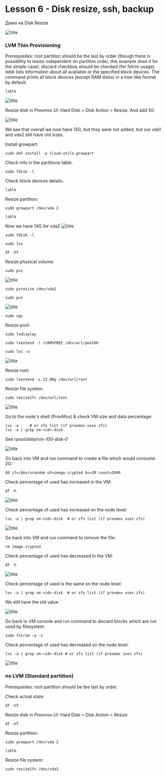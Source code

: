 # Lesson 6 - Disk resize, ssh, backup

Демо на Disk Resize

![title](images/Capture1.PNG)

### LVM Thin Provisioning ###
Prerequisites: root partition should be the last by order (though there is possibility to resize independent on partition order, this example does it for the simple case).
discard checkbox should be checked (for fstrim usage).
*lsblk* lists information about all available or the specified block devices. The command prints all block devices (except RAM disks) in a tree-like format by default.

```
lsblk
```

![title](images/Capture2.PNG)


Resize disk in Proxmox UI: Hard Disk > Disk Action > Resize.
And add 5G

![title](images/Capture3.PNG)

We see that overall we now have 15G, but they were not added, but our vda1 and vda2 still have old sizes. 


Install growpart:

```
sudo dnf install -y cloud-utils-growpart
```
Check info in the partitions table.
```
sudo fdisk -l
```
Check block devices details.
```
lsblk
```

Resize partition:
```
sudo growpart /dev/vda 2
```
```
lsblk
```

Now we have 14G for vda2
![title](images/Capture4.PNG)



```
sudo fdisk -l
```
```
sudo lvs
```
```
df -hT
```



Resize physical volume:
```
sudo pvs
```

![title](images/Capture5.PNG)



```
sudo pvresize /dev/vda2
```
```
sudo pvs
```

![title](images/Capture6.PNG)


```
sudo vgs
```


Resize pool:

```
sudo lvdisplay
```
```
sudo lvextend -l +100%FREE /dev/wrl/pool00
```
```
sudo lvs -a
```

![title](images/Capture7.PNG)



Resize root:
```
sudo lvextend -L 13.96g /dev/wrl/root
```


Resize file system:
```
sudo resize2fs /dev/wrl/root
```

![title](images/Capture8.PNG)



Go to the node's shell (ProxMox) & check VM size and data percentage: 
```
lvs -a     # or zfs list (if proxmox uses zfs)
lvs -a | grep vm-<id>-disk
```


See *rpool/data/vm-100-disk-0*

![title](images/Capture9.PNG)


Go back into VM and run command to create a file which would consume 2G:
```
dd if=/dev/urandom of=image.crypted bs=1M count=2048
```


Check percentage of used has increased in the VM:
```
df -h
```


![title](images/Capture10.PNG)


Check percentage of used has increased on the node level:
```
lvs -a | grep vm-<id>-disk  # or zfs list (if proxmox uses zfs)
```


![title](images/Capture11.PNG)



Go back into VM and run command to remove the file:
```
rm image.crypted
```

Check percentage of used has decreased in the VM:
```
df -h
```

![title](images/Capture12.PNG)




Check percentage of used is the same on the node level:
```
lvs -a | grep vm-<id>-disk  # or zfs list (if proxmox uses zfs)
```


We still have the old value 

![title](images/Capture13.PNG)



Go back to VM console and run command to discard blocks which are not used by filesystem:
```
sudo fstrim -a -v
```

Check percentage of used has decreased on the node level:
```
lvs -a | grep vm-<id>-disk # or zfs list (if proxmox uses zfs)
```

![title](images/Capture14.PNG)



### no LVM (Standard partition) ###
Prerequisites: root partition should be the last by order.

Check actual state:
```
df -hT
```
Resize disk in Proxmox UI: Hard Disk > Disk Action > Resize
```
df -hT
```
Resize partition:
```
sudo growpart /dev/vda 2
```
```
lsblk
```
Resize file system:
```
sudo resize2fs /dev/vda2
```